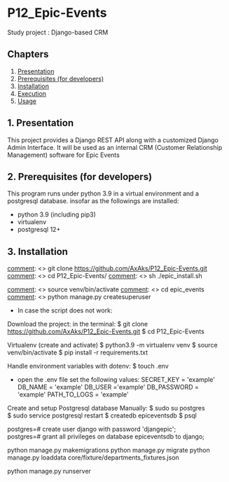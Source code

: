 # P12_Epic-Events
Study project : Django-based CRM 

## Chapters

1. [Presentation](#presentation)
2. [Prerequisites (for developers)](#prerequisites)
3. [Installation](#installation)
4. [Execution](#execution)
5. [Usage](#usage)


## 1. Presentation <a name="presentation"></a>

This project provides a Django REST API along with a customized Django Admin Interface.
It will be used as an internal CRM (Customer Relationship Management) software for Epic Events



## 2. Prerequisites (for developers) <a name="prerequisites"></a>
This program runs under python 3.9 in a virtual environment and a postgresql database.
insofar as the followings are installed:
- python 3.9 (including pip3)
- virtualenv
- postgresql 12+


## 3. Installation <a name="installation"></a>



[comment]: <> (à completer, et penser à faire un script epic_install.sh à la guigui pour lancer tout ca en une ligne !)
[comment]: <> git clone https://github.com/AxAks/P12_Epic-Events.git
[comment]: <> cd P12_Epic-Events/
[comment]: <> sh ./epic_install.sh

[comment]: <> source venv/bin/activate
[comment]: <> cd epic_events
[comment]: <> python manage.py createsuperuser


* In case the script does not work:

Download the project:
in the terminal:
$ git clone https://github.com/AxAks/P12_Epic-Events.git
$ cd P12_Epic-Events

Virtualenv (create and activate)
$ python3.9 -m virtualenv venv
$ source venv/bin/activate
$ pip install -r requirements.txt

Handle environment variables with dotenv:
$ touch .env
- open the .env file set the following values:
SECRET_KEY = 'example'
DB_NAME = 'example'
DB_USER ='example'
DB_PASSWORD = 'example'
PATH_TO_LOGS = 'example'

Create and setup Postgresql database Manually:
$ sudo su postgres     
$ sudo service postgresql restart
$ createdb epiceventsdb
$ psql

postgres=# create user django with password 'djangepic';      
postgres=# grant all privileges on database epiceventsdb to django;        

python manage.py makemigrations
python manage.py migrate
python manage.py loaddata core/fixture/departments_fixtures.json


python manage.py runserver

